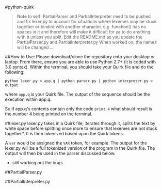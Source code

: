 #python-quirk

>Note to self: PartialParser and PartialInterpreter need to be pushed and fix lexer.py to account for
situations where lexemes may be stuck together or binded with another character, e.g. function() has no
spaces in it and therefore will make it difficult for ya to do anything with it unless you split.
Edit the README.md as you update the PartialParser.py and PartialInterpreter.py
When worked on, the names will be changed ...

##How to Use:
Please download/clone the repository onto your desktop or laptop. From there, ensure you
are able to use Python 2.7+ (it is coded with 3.0 syntax). Within the terminal, you should
take your Quirk file and do the following:

`python lexer.py < app.q | python parser.py | python interpreter.py > output`

where `app.q` is your Quirk file. The output of the sequence should be the execution within app.q.

So if app.q's contents contain only the code `print 4` what should result is the number 4 being printed
on the terminal.

##lexer.py
lexer.py takes in a Quirk file, iterates through it, splits the text by white space before splitting once
more to ensure that lexemes are not stuck together*. It is then tokenized based upon the Quirk tokens.

A `var` would be assigned the `VAR` token, for example. The output for the lexer.py will be a full tokenized
version of the program in the Quirk file. The output will then be used in the parser discussed below.

* still working out the bugs 

##PartialParser.py

##PartialInterpreter.py
